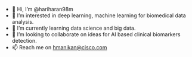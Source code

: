 - 👋 Hi, I’m @hariharan98m
- 👀 I’m interested in deep learning, machine learning for biomedical data analysis.
- 🌱 I’m currently learning data science and big data.
- 💞️ I’m looking to collaborate on ideas for AI based clinical biomarkers detection.
- 📫 Reach me on hmanikan@cisco.com

<!---
hariharan98m/hariharan98m is a ✨ special ✨ repository because its `README.md` (this file) appears on your GitHub profile.
You can click the Preview link to take a look at your changes.
--->
